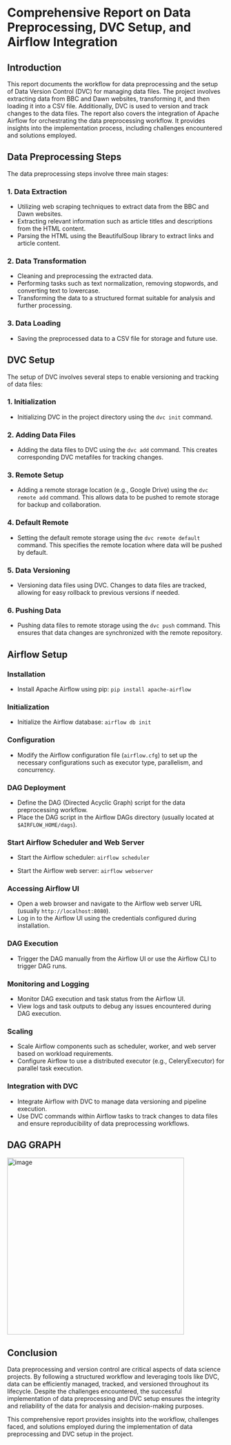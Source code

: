 # Comprehensive Report on Data Preprocessing, DVC Setup, and Airflow Integration

## Introduction
This report documents the workflow for data preprocessing and the setup of Data Version Control (DVC) for managing data files. The project involves extracting data from BBC and Dawn websites, transforming it, and then loading it into a CSV file. Additionally, DVC is used to version and track changes to the data files. The report also covers the integration of Apache Airflow for orchestrating the data preprocessing workflow. It provides insights into the implementation process, including challenges encountered and solutions employed.

## Data Preprocessing Steps
The data preprocessing steps involve three main stages:

### 1. Data Extraction
- Utilizing web scraping techniques to extract data from the BBC and Dawn websites.
- Extracting relevant information such as article titles and descriptions from the HTML content.
- Parsing the HTML using the BeautifulSoup library to extract links and article content.

### 2. Data Transformation
- Cleaning and preprocessing the extracted data.
- Performing tasks such as text normalization, removing stopwords, and converting text to lowercase.
- Transforming the data to a structured format suitable for analysis and further processing.

### 3. Data Loading
- Saving the preprocessed data to a CSV file for storage and future use.

## DVC Setup
The setup of DVC involves several steps to enable versioning and tracking of data files:

### 1. Initialization
- Initializing DVC in the project directory using the `dvc init` command.

### 2. Adding Data Files
- Adding the data files to DVC using the `dvc add` command. This creates corresponding DVC metafiles for tracking changes.

### 3. Remote Setup
- Adding a remote storage location (e.g., Google Drive) using the `dvc remote add` command. This allows data to be pushed to remote storage for backup and collaboration.

### 4. Default Remote
- Setting the default remote storage using the `dvc remote default` command. This specifies the remote location where data will be pushed by default.

### 5. Data Versioning
- Versioning data files using DVC. Changes to data files are tracked, allowing for easy rollback to previous versions if needed.

### 6. Pushing Data
- Pushing data files to remote storage using the `dvc push` command. This ensures that data changes are synchronized with the remote repository.

## Airflow Setup

### Installation
- Install Apache Airflow using pip: `pip install apache-airflow`
  
### Initialization
- Initialize the Airflow database: `airflow db init`

### Configuration
- Modify the Airflow configuration file (`airflow.cfg`) to set up the necessary configurations such as executor type, parallelism, and concurrency.

### DAG Deployment
- Define the DAG (Directed Acyclic Graph) script for the data preprocessing workflow.
- Place the DAG script in the Airflow DAGs directory (usually located at `$AIRFLOW_HOME/dags`).

### Start Airflow Scheduler and Web Server
- Start the Airflow scheduler: `airflow scheduler`

- Start the Airflow web server: `airflow webserver`

### Accessing Airflow UI
- Open a web browser and navigate to the Airflow web server URL (usually `http://localhost:8080`).
- Log in to the Airflow UI using the credentials configured during installation.

### DAG Execution
- Trigger the DAG manually from the Airflow UI or use the Airflow CLI to trigger DAG runs.

### Monitoring and Logging
- Monitor DAG execution and task status from the Airflow UI.
- View logs and task outputs to debug any issues encountered during DAG execution.

### Scaling
- Scale Airflow components such as scheduler, worker, and web server based on workload requirements.
- Configure Airflow to use a distributed executor (e.g., CeleryExecutor) for parallel task execution.

### Integration with DVC
- Integrate Airflow with DVC to manage data versioning and pipeline execution.
- Use DVC commands within Airflow tasks to track changes to data files and ensure reproducibility of data preprocessing workflows.

## DAG GRAPH
<img width="410" alt="image" src="https://github.com/ahsanrbaloch/Basic-ETL-Pipeline-Airflow/assets/72220980/21f25da7-8b12-4376-84ea-fd7d39524f40">

## Conclusion
Data preprocessing and version control are critical aspects of data science projects. By following a structured workflow and leveraging tools like DVC, data can be efficiently managed, tracked, and versioned throughout its lifecycle. Despite the challenges encountered, the successful implementation of data preprocessing and DVC setup ensures the integrity and reliability of the data for analysis and decision-making purposes.

This comprehensive report provides insights into the workflow, challenges faced, and solutions employed during the implementation of data preprocessing and DVC setup in the project.




  


